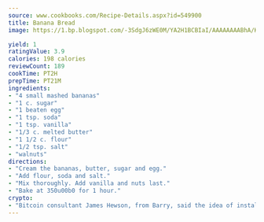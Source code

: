 ```yaml
---
source: www.cookbooks.com/Recipe-Details.aspx?id=549900
title: Banana Bread
image: https://1.bp.blogspot.com/-3SdgJ6zWE0M/YA2H1BCBIaI/AAAAAAAABhA/KLu9yTsYBMkJQudB_uFGwTypBtmTiBfZgCLcBGAsYHQ/s320/4.png

yield: 1
ratingValue: 3.9
calories: 198 calories
reviewCount: 189
cookTime: PT2H
prepTime: PT21M
ingredients:
- "4 small mashed bananas"
- "1 c. sugar"
- "1 beaten egg"
- "1 tsp. soda"
- "1 tsp. vanilla"
- "1/3 c. melted butter"
- "1 1/2 c. flour"
- "1/2 tsp. salt"
- "walnuts"
directions:
- "Cream the bananas, butter, sugar and egg."
- "Add flour, soda and salt."
- "Mix thoroughly. Add vanilla and nuts last."
- "Bake at 350u00b0 for 1 hour."
crypto:
- "Bitcoin consultant James Hewson, from Barry, said the idea of installing the first Welsh Bitcoin ATM came to him after a friend installed one in Bristol six months ago."
---
```

